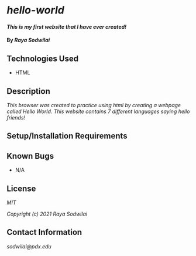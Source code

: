 # _hello-world_

#### _This is my first website that I have ever created!_

#### By _**Raya Sodwilai**_

## Technologies Used

* HTML

## Description

_This browser was created to practice using html by creating a webpage called Hello World. This website contains 7 different languages saying hello friends!_

## Setup/Installation Requirements

## Known Bugs

* N/A

## License

_MIT_

_Copyright (c) 2021 Raya Sodwilai_

## Contact Information

_sodwilai@pdx.edu_
